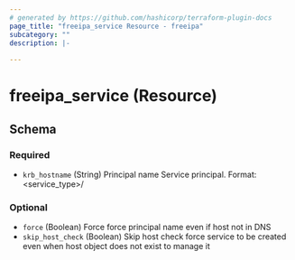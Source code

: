 ```yaml
---
# generated by https://github.com/hashicorp/terraform-plugin-docs
page_title: "freeipa_service Resource - freeipa"
subcategory: ""
description: |-
  
---
```


# freeipa_service (Resource)





<!-- schema generated by tfplugindocs -->
## Schema

### Required

- `krb_hostname` (String) Principal name Service principal. Format: <service_type>/<hostname>

### Optional

- `force` (Boolean) Force force principal name even if host not in DNS
- `skip_host_check` (Boolean) Skip host check force service to be created even when host object does not exist to manage it
